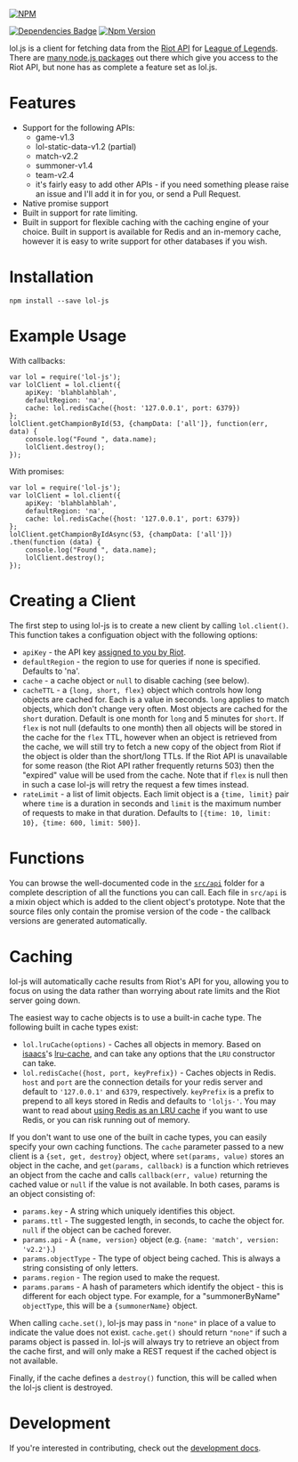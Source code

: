 
[![NPM](https://nodei.co/npm/lol-js.png?downloads=true&downloadRank=true&stars=true)](https://nodei.co/npm/lol-js/)

[![Dependencies Badge](https://david-dm.org/jwalton/lol-js.svg)](https://david-dm.org/)
[![Npm Version](https://badge.fury.io/js/lol-js.svg)](http://badge.fury.io/js/lol-js)

lol.js is a client for fetching data from the [Riot API](https://developer.riotgames.com/api/methods)
for [League of Legends](http://na.leagueoflegends.com/).  There are
[many node.js packages](https://developer.riotgames.com/discussion/riot-games-api/show/iXR9Vl2A) out
there which give you access to the Riot API, but none has as complete a feature set as lol.js.

Features
========

* Support for the following APIs:
  * game-v1.3
  * lol-static-data-v1.2 (partial)
  * match-v2.2
  * summoner-v1.4
  * team-v2.4
  * it's fairly easy to add other APIs - if you need something please raise an issue and I'll
    add it in for you, or send a Pull Request.
* Native promise support
* Built in support for rate limiting.
* Built in support for flexible caching with the caching engine of your choice.  Built in support
  is available for Redis and an in-memory cache, however it is easy to write support for other
  databases if you wish.

Installation
============

    npm install --save lol-js

Example Usage
=============

With callbacks:

```
var lol = require('lol-js');
var lolClient = lol.client({
    apiKey: 'blahblahblah',
    defaultRegion: 'na',
    cache: lol.redisCache({host: '127.0.0.1', port: 6379})
};
lolClient.getChampionById(53, {champData: ['all']}, function(err, data) {
    console.log("Found ", data.name);
    lolClient.destroy();
});
```

With promises:

```
var lol = require('lol-js');
var lolClient = lol.client({
    apiKey: 'blahblahblah',
    defaultRegion: 'na',
    cache: lol.redisCache({host: '127.0.0.1', port: 6379})
};
lolClient.getChampionByIdAsync(53, {champData: ['all']})
.then(function (data) {
    console.log("Found ", data.name);
    lolClient.destroy();
});
```

Creating a Client
=================

The first step to using lol-js is to create a new client by calling `lol.client()`.  This function
takes a configuation object with the following options:

* `apiKey` - the API key [assigned to you by Riot](https://developer.riotgames.com/).
* `defaultRegion` - the region to use for queries if none is specified.  Defaults to 'na'.
* `cache` - a cache object or `null` to disable caching (see below).
* `cacheTTL` - a `{long, short, flex}` object which controls how long objects are cached
  for.  Each is a value in seconds.  `long` applies to match objects, which don't change very
  often.  Most objects are cached for the `short` duration.  Default is one month for `long` and
  5 minutes for `short`.  If `flex` is not null (defaults to one month) then all objects will be
  stored in the cache for the `flex` TTL, however when an object is retrieved from the cache, we
  will still try to fetch a new copy of the object from Riot if the object is older than the
  short/long TTLs.  If the Riot API is unavailable for some reason (the Riot API rather frequently
  returns 503) then the "expired" value will be used from the cache.  Note that if `flex` is null
  then in such a case lol-js will retry the request a few times instead.
* `rateLimit` - a list of limit objects.  Each limit object is a `{time, limit}` pair where `time`
  is a duration in seconds and `limit` is the maximum number of requests to make in that
  duration.  Defaults to `[{time: 10, limit: 10}, {time: 600, limit: 500}]`.

Functions
=========

You can browse the well-documented code in the [`src/api`](https://github.com/jwalton/lol-js/tree/master/src/api)
folder for a complete description of all the functions you can call.  Each file in `src/api` is a
mixin object which is added to the client object's prototype.  Note that the source files only
contain the promise version of the code - the callback versions are generated automatically.

Caching
=======

lol-js will automatically cache results from Riot's API for you, allowing you to focus on using
the data rather than worrying about rate limits and the Riot server going down.

The easiest way to cache objects is to use a built-in cache type.  The following built in cache
types exist:

* `lol.lruCache(options)` - Caches all objects in memory.  Based on [isaacs](https://github.com/isaacs)'s
  [lru-cache](https://github.com/isaacs/node-lru-cache), and can take any options that the
  `LRU` constructor can take.
* `lol.redisCache({host, port, keyPrefix})` - Caches objects in Redis.  `host` and `port` are
  the connection details for your redis server and default to `'127.0.0.1'` and `6379`,
  respectively.  `keyPrefix` is a prefix to prepend to all keys stored in Redis and defaults
  to `'loljs-'`.  You may want to read about [using Redis as an LRU cache](http://redis.io/topics/lru-cache)
  if you want to use Redis, or you can risk running out of memory.

If you don't want to use one of the built in cache types, you can easily specify your own caching
functions.  The `cache` parameter passed to a new client is a `{set, get, destroy}` object, where
`set(params, value)` stores an object in the cache, and `get(params, callback)`
is a function which retrieves an object from the cache and calls `callback(err, value)` returning
the cached value or `null` if the value is not available.  In both cases, params is an object
consisting of:

* `params.key` - A string which uniquely identifies this object.
* `params.ttl` - The suggested length, in seconds, to cache the object for.  `null` if the object
  can be cached forever.
* `params.api` - A `{name, version}` object (e.g. `{name: 'match', version: 'v2.2'}`.)
* `params.objectType` - The type of object being cached.  This is always a string consisting of
  only letters.
* `params.region` - The region used to make the request.
* `params.params` - A hash of parameters which identify the object - this is different for each
  object type.  For example, for a "summonerByName" `objectType`, this will be a `{summonerName}`
  object.

When calling `cache.set()`, lol-js may pass in `"none"` in place of a value to indicate the value
does not exist.  `cache.get()` should return `"none"` if such a params object is passed in.
lol-js will always try to retrieve an object from the cache first, and will only make a REST
request if the cached object is not available.

Finally, if the cache defines a `destroy()` function, this will be called when the lol-js client
is destroyed.

Development
===========

If you're interested in contributing, check out the [development docs](./docs/development.md).
